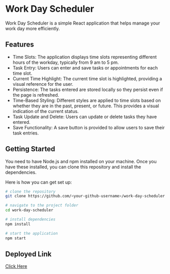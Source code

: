 # Work Day Scheduler

Work Day Scheduler is a simple React application that helps manage your work day more efficiently.

## Features

- Time Slots: The application displays time slots representing different hours of the workday, typically from 9 am to 5 pm.
- Task Entry: Users can enter and save tasks or appointments for each time slot.
- Current Time Highlight: The current time slot is highlighted, providing a visual reference for the user.
- Persistence: The tasks entered are stored locally so they persist even if the page is refreshed.
- Time-Based Styling: Different styles are applied to time slots based on whether they are in the past, present, or future. This provides a visual indication of the current status.
- Task Update and Delete: Users can update or delete tasks they have entered.
- Save Functionality: A save button is provided to allow users to save their task entries.

## Getting Started

You need to have Node.js and npm installed on your machine. Once you have these installed, you can clone this repository and install the dependencies.

Here is how you can get set up:

```bash
# clone the repository
git clone https://github.com/<your-github-username>/work-day-scheduler.git

# navigate to the project folder
cd work-day-scheduler

# install dependencies
npm install

# start the application
npm start

```

## Deployed Link
<a href="https://work-day-scheduler-gilt.vercel.app" target="_blank">Click Here </a>
